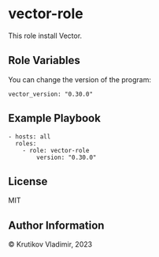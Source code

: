vector-role
=========

This role install Vector.

Role Variables
--------------
You can change the version of the program:

    vector_version: "0.30.0"

Example Playbook
----------------

    - hosts: all
      roles:
        - role: vector-role
            version: "0.30.0"

License
-------

MIT

Author Information
------------------

© Krutikov Vladimir, 2023
